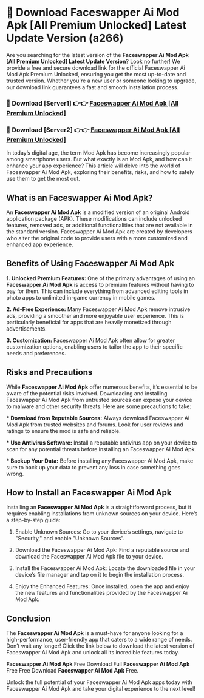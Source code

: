 # 🤖 Download Faceswapper Ai Mod Apk [All Premium Unlocked] Latest Update Version (a266)

Are you searching for the latest version of the <strong>Faceswapper Ai Mod Apk [All Premium Unlocked] Latest Update Version</strong>? Look no further! We provide a free and secure download link for the official Faceswapper Ai Mod Apk Premium Unlocked, ensuring you get the most up-to-date and trusted version. Whether you're a new user or someone looking to upgrade, our download link guarantees a fast and smooth installation process.


<h3>📌 Download [Server1] 👉👉 <a href="https://hapymods.com?title=Faceswapper+Ai+Mod+Apk&ref=3B1">Faceswapper Ai Mod Apk [All Premium Unlocked]</a></h3>

<h3>📌 Download [Server2] 👉👉 <a href="https://hapymods.com?title=Faceswapper+Ai+Mod+Apk&ref=3B1">Faceswapper Ai Mod Apk [All Premium Unlocked]</a></h3>


In today’s digital age, the term Mod Apk has become increasingly popular among smartphone users. But what exactly is an Mod Apk, and how can it enhance your app experience? This article will delve into the world of Faceswapper Ai Mod Apk, exploring their benefits, risks, and how to safely use them to get the most out.


<h2>What is an Faceswapper Ai Mod Apk?</h2>

An <strong>Faceswapper Ai Mod Apk</strong> is a modified version of an original Android application package (APK). These modifications can include unlocked features, removed ads, or additional functionalities that are not available in the standard version. Faceswapper Ai Mod Apk are created by developers who alter the original code to provide users with a more customized and enhanced app experience.


<h2>Benefits of Using Faceswapper Ai Mod Apk</h2>

<strong> 1. Unlocked Premium Features:</strong> One of the primary advantages of using an <strong>Faceswapper Ai Mod Apk</strong> is access to premium features without having to pay for them. This can include everything from advanced editing tools in photo apps to unlimited in-game currency in mobile games.

<strong> 2. Ad-Free Experience:</strong> Many Faceswapper Ai Mod Apk remove intrusive ads, providing a smoother and more enjoyable user experience. This is particularly beneficial for apps that are heavily monetized through advertisements.

<strong> 3. Customization:</strong> Faceswapper Ai Mod Apk often allow for greater customization options, enabling users to tailor the app to their specific needs and preferences.


<h2>Risks and Precautions</h2>

While <strong>Faceswapper Ai Mod Apk</strong> offer numerous benefits, it’s essential to be aware of the potential risks involved. Downloading and installing Faceswapper Ai Mod Apk from untrusted sources can expose your device to malware and other security threats. Here are some precautions to take:

<strong> * Download from Reputable Sources:</strong> Always download Faceswapper Ai Mod Apk from trusted websites and forums. Look for user reviews and ratings to ensure the mod is safe and reliable.

<strong> * Use Antivirus Software:</strong> Install a reputable antivirus app on your device to scan for any potential threats before installing an Faceswapper Ai Mod Apk.

<strong> * Backup Your Data:</strong> Before installing any Faceswapper Ai Mod Apk, make sure to back up your data to prevent any loss in case something goes wrong.


<h2>How to Install an Faceswapper Ai Mod Apk</h2>

Installing an <strong>Faceswapper Ai Mod Apk</strong> is a straightforward process, but it requires enabling installations from unknown sources on your device. Here’s a step-by-step guide:

 1. Enable Unknown Sources: Go to your device’s settings, navigate to "Security," and enable "Unknown Sources".

 2. Download the Faceswapper Ai Mod Apk: Find a reputable source and download the Faceswapper Ai Mod Apk file to your device.

 3. Install the Faceswapper Ai Mod Apk: Locate the downloaded file in your device’s file manager and tap on it to begin the installation process.

 4. Enjoy the Enhanced Features: Once installed, open the app and enjoy the new features and functionalities provided by the Faceswapper Ai Mod Apk.


<h2><strong>Conclusion</strong></h2>

The <strong>Faceswapper Ai Mod Apk</strong> is a must-have for anyone looking for a high-performance, user-friendly app that caters to a wide range of needs. Don’t wait any longer! Click the link below to download the latest version of Faceswapper Ai Mod Apk and unlock all its incredible features today.

<strong>Faceswapper Ai Mod Apk</strong> Free Download Full <strong>Faceswapper Ai Mod Apk</strong> Free Free Download <strong>Faceswapper Ai Mod Apk</strong> Free.

Unlock the full potential of your Faceswapper Ai Mod Apk apps today with Faceswapper Ai Mod Apk and take your digital experience to the next level!